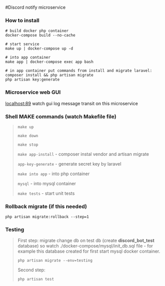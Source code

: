 #Discord notify microservice

### How to install
```shell script
# build docker php container
docker-compose build --no-cache

# start service 
make up | docker-compose up -d

# into app container
make app | docker-compose exec app bash

# in app container put commands from install and migrate laravel: 
composer install && php artisan migrate
php artisan key:generate
```

### Microservice web GUI 
<localhost:89> watch gui log message transit on this microservice  

### Shell MAKE commands (watch Makefile file)

> `make up`
> 
> `make down`
> 
> `make stop`
> 
> `make app-install` - composer instal vendor and artisan migrate
> 
> `app-key-generate` - generate secret key by laravel
> 
> `make into app` - into php container
> 
> `mysql` - into mysql container
> 
> `make tests` - start unit tests


### Rollback migrate (if this needed)
```shell script
php artisan migrate:rollback --step=1
```


### Testing

> First step: migrate change db on test db (create **discord_bot_test** database) so watch ./docker-compose/mysql/init_db.sql file - for example this database created for first start mysql docker container.
> 
> `php artisan migrate --env=testing`
> 
> Second step:
> 
> `php artisan test`
